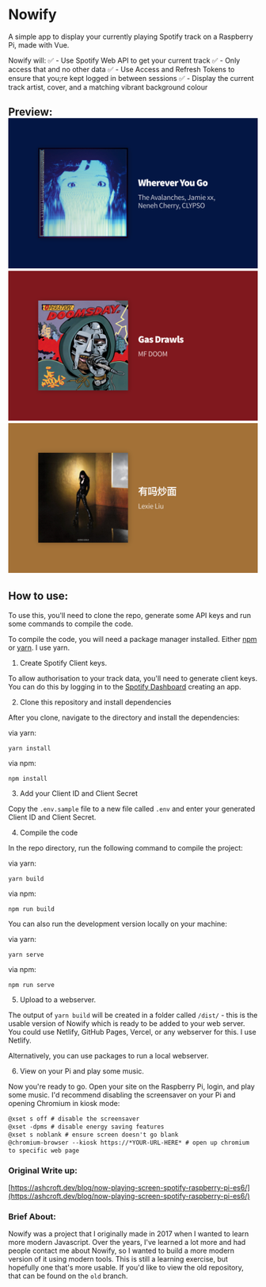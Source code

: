 # Nowify

A simple app to display your currently playing Spotify track on a Raspberry Pi, made with Vue.

Nowify will:
✅ - Use Spotify Web API to get your current track
✅ - Only access that and no other data
✅ - Use Access and Refresh Tokens to ensure that you;re kept logged in between sessions
✅ - Display the current track artist, cover, and a matching vibrant background colour

Preview:
![Nowify Preview Image 1](assets/preview-1.png?raw=true "Nowify preview image, cover art for the song 'Wherever you go' by The Avalanches and Jamie xx")
![Nowify Preview Image 2](assets/preview-2.png?raw=true "Nowify preview image, cover art for the song 'Gas Drawls' by MF DOOM")
![Nowify Preview Image 3](assets/preview-3.png?raw=true "Nowify preview image, cover art for the song '有吗炒面' by Lexie Liu")
---

## How to use:
To use this, you'll need to clone the repo, generate some API keys and run some commands to compile the code.

To compile the code, you will need a package manager installed. Either [npm](https://www.npmjs.com/get-npm) or [yarn](https://classic.yarnpkg.com/en/docs/install/#mac-stable). I use yarn.

1. Create Spotify Client keys.

To allow authorisation to your track data, you'll need to generate client keys. You can do this by logging in to the [Spotify Dashboard](https://developer.spotify.com/dashboard/applications) creating an app.

2. Clone this repository and install dependencies

After you clone, navigate to the directory and install the dependencies:

via yarn:
```
yarn install
```

via npm:
```
npm install
```

3. Add your Client ID and Client Secret

Copy the `.env.sample` file to a new file called `.env` and enter your generated Client ID and Client Secret.

4. Compile the code

In the repo directory, run the following command to compile the project:

via yarn:
```
yarn build
```

via npm:
```
npm run build
```

You can also run the development version locally on your machine:

via yarn:
```
yarn serve
```

via npm:
```
npm run serve
```

5. Upload to a webserver.

The output of `yarn build` will be created in a folder called `/dist/` - this is the usable version of Nowify which is ready to be added to your web server. You could use Netlify, GitHub Pages, Vercel, or any webserver for this. I use Netlify.

Alternatively, you can use packages to run a local webserver.

6. View on your Pi and play some music.

Now you're ready to go. Open your site on the Raspberry Pi, login, and play some music. I'd recommend disabling the screensaver on your Pi and opening Chromium in kiosk mode:

```
@xset s off # disable the screensaver
@xset -dpms # disable energy saving features
@xset s noblank # ensure screen doesn't go blank
@chromium-browser --kiosk https://*YOUR-URL-HERE* # open up chromium to specific web page
```

### Original Write up:
[https://ashcroft.dev/blog/now-playing-screen-spotify-raspberry-pi-es6/](https://ashcroft.dev/blog/now-playing-screen-spotify-raspberry-pi-es6/)

### Brief About:
Nowify was a project that I originally made in 2017 when I wanted to learn more modern Javascript. Over the years, I've learned a lot more and had people contact me about Nowify, so I wanted to build a more modern version of it using modern tools. This is still a learning exercise, but hopefully one that's more usable. If you'd like to view the old repository, that can be found on the `old` branch.
